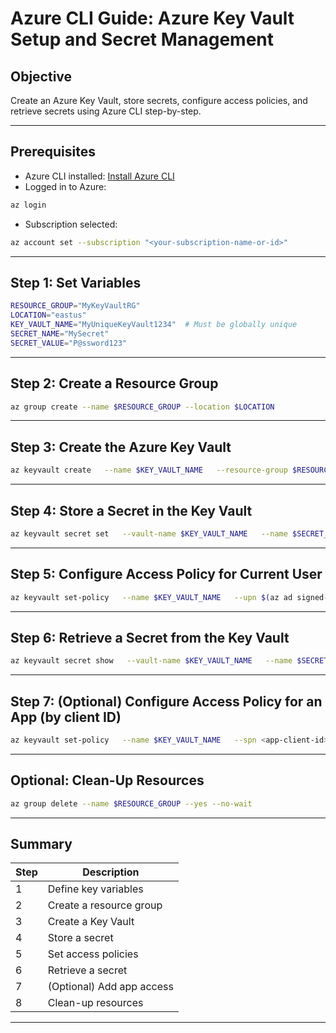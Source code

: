 # Azure CLI Guide: Azure Key Vault Setup and Secret Management

##  Objective
Create an Azure Key Vault, store secrets, configure access policies, and retrieve secrets using Azure CLI step-by-step.

---

##  Prerequisites

- Azure CLI installed: [Install Azure CLI](https://learn.microsoft.com/en-us/cli/azure/install-azure-cli)
- Logged in to Azure:
```bash
az login
```
- Subscription selected:
```bash
az account set --subscription "<your-subscription-name-or-id>"
```

---

##  Step 1: Set Variables

```bash
RESOURCE_GROUP="MyKeyVaultRG"
LOCATION="eastus"
KEY_VAULT_NAME="MyUniqueKeyVault1234"  # Must be globally unique
SECRET_NAME="MySecret"
SECRET_VALUE="P@ssword123"
```

---

##  Step 2: Create a Resource Group

```bash
az group create --name $RESOURCE_GROUP --location $LOCATION
```

---

##  Step 3: Create the Azure Key Vault

```bash
az keyvault create   --name $KEY_VAULT_NAME   --resource-group $RESOURCE_GROUP   --location $LOCATION   --sku standard
```

---

##  Step 4: Store a Secret in the Key Vault

```bash
az keyvault secret set   --vault-name $KEY_VAULT_NAME   --name $SECRET_NAME   --value $SECRET_VALUE
```

---

##  Step 5: Configure Access Policy for Current User

```bash
az keyvault set-policy   --name $KEY_VAULT_NAME   --upn $(az ad signed-in-user show --query userPrincipalName -o tsv)   --secret-permissions get list set delete
```

---

##  Step 6: Retrieve a Secret from the Key Vault

```bash
az keyvault secret show   --vault-name $KEY_VAULT_NAME   --name $SECRET_NAME   --query value   -o tsv
```

---

##  Step 7: (Optional) Configure Access Policy for an App (by client ID)

```bash
az keyvault set-policy   --name $KEY_VAULT_NAME   --spn <app-client-id>   --secret-permissions get list
```

---

##  Optional: Clean-Up Resources

```bash
az group delete --name $RESOURCE_GROUP --yes --no-wait
```

---

##  Summary

| Step | Description |
|------|-------------|
| 1    | Define key variables |
| 2    | Create a resource group |
| 3    | Create a Key Vault |
| 4    | Store a secret |
| 5    | Set access policies |
| 6    | Retrieve a secret |
| 7    | (Optional) Add app access |
| 8    | Clean-up resources |

---

